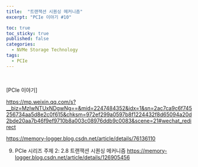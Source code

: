 ```yaml
---
title:  "트랜잭션 시퀀싱 메커니즘"
excerpt: "PCIe 이야기 #10"

toc: true
toc_sticky: true
published: false
categories:
  - NVMe Storage Technology
tags:
  - PCIe
---
```


<br>

[PCIe 이야기] 

https://mp.weixin.qq.com/s?__biz=MzIwNTUxNDgwNg==&mid=2247484352&idx=1&sn=2ac7ca9c6f745256734aa5d8e2c0f615&chksm=972ef299a0597b8f1224432f8d65094a20d2bde20aa7b46f9ef9710b8a003c08976ddb9c0083&scene=21#wechat_redirect

https://memory-logger.blog.csdn.net/article/details/76136110

9. PCIe 시리즈 주제 2: 2.8 트랜잭션 시퀀싱 메커니즘
https://memory-logger.blog.csdn.net/article/details/126905456
